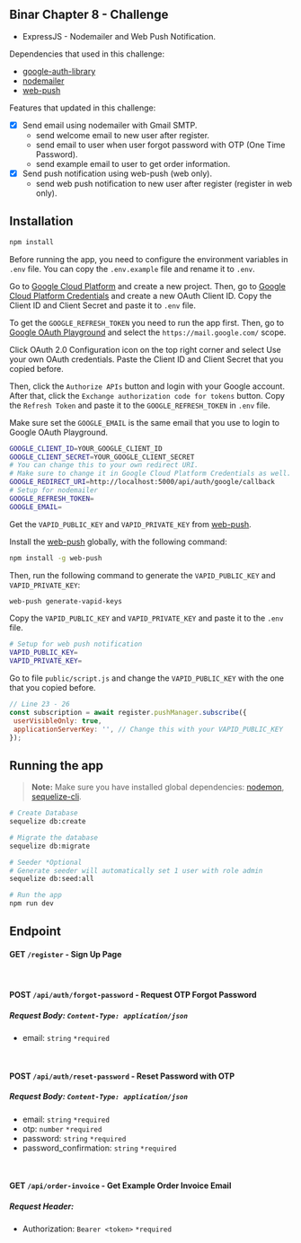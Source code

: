 ## Binar Chapter 8 - Challenge

- ExpressJS - Nodemailer and Web Push Notification.

Dependencies that used in this challenge:
- [google-auth-library](https://www.npmjs.com/package/google-auth-library)
- [nodemailer](https://www.npmjs.com/package/nodemailer)
- [web-push](https://www.npmjs.com/package/web-push)

Features that updated in this challenge:
- [x] Send email using nodemailer with Gmail SMTP.
  - send welcome email to new user after register.
  - send email to user when user forgot password with OTP (One Time Password).
  - send example email to user to get order information.
- [x] Send push notification using web-push (web only).
  - send web push notification to new user after register (register in web only).

## Installation

```bash
npm install
```

Before running the app, you need to configure the environment variables in ```.env``` file. You can copy the ```.env.example``` file and rename it to ```.env```.
<br/>

Go to [Google Cloud Platform](https://console.cloud.google.com/) and create a new project. Then, go to [Google Cloud Platform Credentials](https://console.cloud.google.com/apis/credentials) and create a new OAuth Client ID. Copy the Client ID and Client Secret and paste it to ```.env``` file.

To get the `GOOGLE_REFRESH_TOKEN` you need to run the app first. Then, go to [Google OAuth Playground](https://developers.google.com/oauthplayground/) and select the `https://mail.google.com/` scope.

Click OAuth 2.0 Configuration icon on the top right corner and select Use your own OAuth credentials. Paste the Client ID and Client Secret that you copied before.

Then, click the `Authorize APIs` button and login with your Google account. After that, click the `Exchange authorization code for tokens` button. Copy the `Refresh Token` and paste it to the `GOOGLE_REFRESH_TOKEN` in ```.env``` file.

Make sure set the `GOOGLE_EMAIL` is the same email that you use to login to Google OAuth Playground.

```bash
GOOGLE_CLIENT_ID=YOUR_GOOGLE_CLIENT_ID
GOOGLE_CLIENT_SECRET=YOUR_GOOGLE_CLIENT_SECRET
# You can change this to your own redirect URI. 
# Make sure to change it in Google Cloud Platform Credentials as well.
GOOGLE_REDIRECT_URI=http://localhost:5000/api/auth/google/callback
# Setup for nodemailer
GOOGLE_REFRESH_TOKEN=
GOOGLE_EMAIL=
```

Get the `VAPID_PUBLIC_KEY` and `VAPID_PRIVATE_KEY` from [web-push](https://www.npmjs.com/package/web-push).

Install the [web-push](https://www.npmjs.com/package/web-push) globally, with the following command:
```bash
npm install -g web-push
```

Then, run the following command to generate the `VAPID_PUBLIC_KEY` and `VAPID_PRIVATE_KEY`:
```bash
web-push generate-vapid-keys
```

Copy the `VAPID_PUBLIC_KEY` and `VAPID_PRIVATE_KEY` and paste it to the ```.env``` file.

```bash
# Setup for web push notification
VAPID_PUBLIC_KEY=
VAPID_PRIVATE_KEY=
```

Go to file `public/script.js` and change the `VAPID_PUBLIC_KEY` with the one that you copied before.

```javascript
// Line 23 - 26
const subscription = await register.pushManager.subscribe({
 userVisibleOnly: true,
 applicationServerKey: '', // Change this with your VAPID_PUBLIC_KEY
});
```

## Running the app
> **Note:** Make sure you have installed global dependencies: [nodemon](https://www.npmjs.com/package/nodemon), [sequelize-cli](https://www.npmjs.com/package/sequelize-cli).

```bash
# Create Database
sequelize db:create

# Migrate the database
sequelize db:migrate

# Seeder *Optional
# Generate seeder will automatically set 1 user with role admin
sequelize db:seed:all

# Run the app
npm run dev
```

## Endpoint

#### GET ```/register``` - Sign Up Page

<br/>

#### POST ```/api/auth/forgot-password``` - Request OTP Forgot Password
##### Request Body: ```Content-Type: application/json```
- email: ```string``` ```*required```

<br/>

#### POST ```/api/auth/reset-password``` - Reset Password with OTP
##### Request Body: ```Content-Type: application/json```
- email: ```string``` ```*required```
- otp: ```number``` ```*required```
- password: ```string``` ```*required```
- password_confirmation: ```string``` ```*required```

<br/>

#### GET ```/api/order-invoice``` - Get Example Order Invoice Email
##### Request Header:
- Authorization: ```Bearer <token>``` ```*required```
